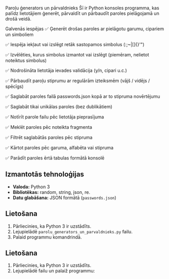Paroļu ģenerators un pārvaldnieks
Šī ir Python konsoles programma, kas palīdz lietotājiem ģenerēt, pārvaldīt un pārbaudīt paroles pielāgojamā un drošā veidā.

Galvenās iespējas
✅ Ģenerēt drošas paroles ar pielāgotu garumu, cipariem un simboliem

✅ Iespēja iekļaut vai izslēgt retāk sastopamos simbolus (:;~\|[]{}'")

✅ Izvēlēties, kurus simbolus izmantot vai izslēgt (piemēram, nelietot noteiktus simbolus)

✅ Nodrošināta lietotāja ievades validācija (y/n, cipari u.c.)

✅ Pārbaudīt paroļu stiprumu ar regulārām izteiksmēm (vājš / vidējs / spēcīgs)

✅ Saglabāt paroles failā passwords.json kopā ar to stipruma novērtējumu

✅ Saglabāt tikai unikālas paroles (bez dublikātiem)

✅ Notīrīt parole failu pēc lietotāja pieprasījuma

✅ Meklēt paroles pēc noteikta fragmenta

✅ Filtrēt saglabātās paroles pēc stipruma

✅ Kārtot paroles pēc garuma, alfabēta vai stipruma

✅ Parādīt paroles ērtā tabulas formātā konsolē

## Izmantotās tehnoloģijas

- **Valoda:** Python 3
- **Bibliotēkas:** random, string, json, re.
- **Datu glabāšana:** JSON formātā (`passwords.json`)

## Lietošana

1. Pārliecinies, ka Python 3 ir uzstādīts.
2. Lejupielādē `parolu_generators_un_parvaldnieks.py` failu.
3. Palaid programmu komandrindā.


## Lietošana

1. Pārliecinies, ka Python 3 ir uzstādīts.
2. Lejupielādē failu un palaiž programmu:
